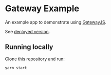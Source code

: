 # Gateway Example

An example app to demonstrate using [GatewayJS](https://github.com/renproject/gateway-js).

See [deployed version](https://renproject.github.io/gateway-example/).

## Running locally

Clone this repository and run:

```sh
yarn start
```
